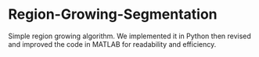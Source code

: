 # Region-Growing-Segmentation
Simple region growing algorithm. We implemented it in Python then revised and improved the code in MATLAB for readability and efficiency.
